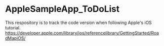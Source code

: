 AppleSampleApp_ToDoList
=======================
This respository is to track the code version when following Apple's iOS tutorial.
https://developer.apple.com/library/ios/referencelibrary/GettingStarted/RoadMapiOS/
